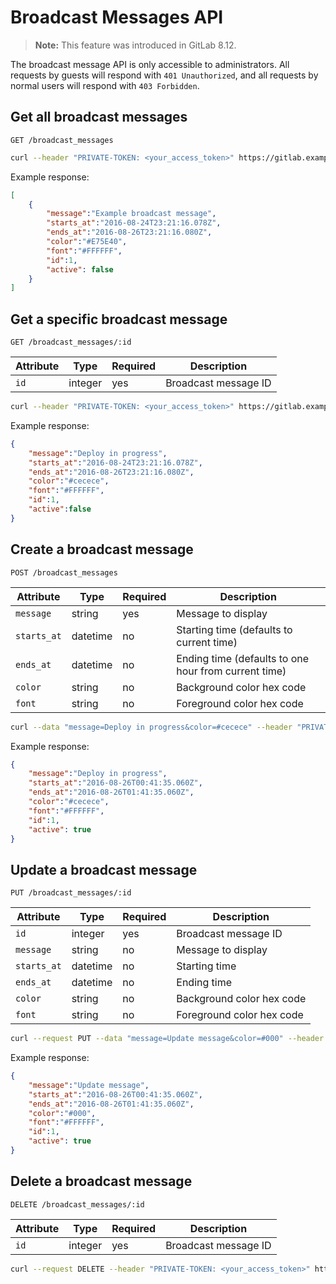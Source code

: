 # Broadcast Messages API

> **Note:** This feature was introduced in GitLab 8.12.

The broadcast message API is only accessible to administrators. All requests by
guests will respond with `401 Unauthorized`, and all requests by normal users
will respond with `403 Forbidden`.

## Get all broadcast messages

```
GET /broadcast_messages
```

```bash
curl --header "PRIVATE-TOKEN: <your_access_token>" https://gitlab.example.com/api/v4/broadcast_messages
```

Example response:

```json
[
    {
        "message":"Example broadcast message",
        "starts_at":"2016-08-24T23:21:16.078Z",
        "ends_at":"2016-08-26T23:21:16.080Z",
        "color":"#E75E40",
        "font":"#FFFFFF",
        "id":1,
        "active": false
    }
]
```

## Get a specific broadcast message

```
GET /broadcast_messages/:id
```

| Attribute   | Type     | Required | Description               |
| ----------- | -------- | -------- | ------------------------- |
| `id`        | integer  | yes      | Broadcast message ID      |

```bash
curl --header "PRIVATE-TOKEN: <your_access_token>" https://gitlab.example.com/api/v4/broadcast_messages/1
```

Example response:

```json
{
    "message":"Deploy in progress",
    "starts_at":"2016-08-24T23:21:16.078Z",
    "ends_at":"2016-08-26T23:21:16.080Z",
    "color":"#cecece",
    "font":"#FFFFFF",
    "id":1,
    "active":false
}
```

## Create a broadcast message

```
POST /broadcast_messages
```

| Attribute   | Type     | Required | Description                                          |
| ----------- | -------- | -------- | ---------------------------------------------------- |
| `message`   | string   | yes      | Message to display                                   |
| `starts_at` | datetime | no       | Starting time (defaults to current time)             |
| `ends_at`   | datetime | no       | Ending time (defaults to one hour from current time) |
| `color`     | string   | no       | Background color hex code                            |
| `font`      | string   | no       | Foreground color hex code                            |

```bash
curl --data "message=Deploy in progress&color=#cecece" --header "PRIVATE-TOKEN: <your_access_token>" https://gitlab.example.com/api/v4/broadcast_messages
```

Example response:

```json
{
    "message":"Deploy in progress",
    "starts_at":"2016-08-26T00:41:35.060Z",
    "ends_at":"2016-08-26T01:41:35.060Z",
    "color":"#cecece",
    "font":"#FFFFFF",
    "id":1,
    "active": true
}
```

## Update a broadcast message

```
PUT /broadcast_messages/:id
```

| Attribute   | Type     | Required | Description               |
| ----------- | -------- | -------- | ------------------------- |
| `id`        | integer  | yes      | Broadcast message ID      |
| `message`   | string   | no       | Message to display        |
| `starts_at` | datetime | no       | Starting time             |
| `ends_at`   | datetime | no       | Ending time               |
| `color`     | string   | no       | Background color hex code |
| `font`      | string   | no       | Foreground color hex code |

```bash
curl --request PUT --data "message=Update message&color=#000" --header "PRIVATE-TOKEN: <your_access_token>" https://gitlab.example.com/api/v4/broadcast_messages/1
```

Example response:

```json
{
    "message":"Update message",
    "starts_at":"2016-08-26T00:41:35.060Z",
    "ends_at":"2016-08-26T01:41:35.060Z",
    "color":"#000",
    "font":"#FFFFFF",
    "id":1,
    "active": true
}
```

## Delete a broadcast message

```
DELETE /broadcast_messages/:id
```

| Attribute   | Type     | Required | Description               |
| ----------- | -------- | -------- | ------------------------- |
| `id`        | integer  | yes      | Broadcast message ID      |

```bash
curl --request DELETE --header "PRIVATE-TOKEN: <your_access_token>" https://gitlab.example.com/api/v4/broadcast_messages/1
```
